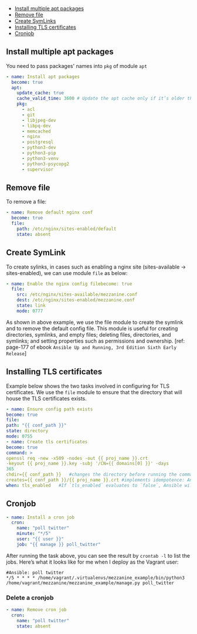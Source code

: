 - [Install multiple apt packages](#install-multiple-apt-packages)
- [Remove file](#remove-file)
- [Create SymLinks](#create-symlink)
- [Installing TLS certificates](#Installing-TLS-certificates)
- [Cronjob](#cronjob)

## Install multiple apt packages
You need to pass packages' names into `pkg` of module `apt`
```yaml
- name: Install apt packages
  become: true
  apt:
    update_cache: true
    cache_valid_time: 3600 # Update the apt cache only if it’s older than 3,600 seconds (1 hour).
    pkg:
      - acl
      - git
      - libjpeg-dev
      - libpq-dev
      - memcached
      - nginx
      - postgresql
      - python3-dev
      - python3-pip
      - python3-venv
      - python3-psycopg2
      - supervisor
```

## Remove file

To remove a file:
```yaml
- name: Remove default nginx conf
  become: true
  file:
    path: /etc/nginx/sites-enabled/default
    state: absent
```

## Create SymLink

To create sylinks, in cases such as enabling a nginx site (sites-available -> sites-enabled), we can use module `file` as below:
```yaml
- name: Enable the nginx config filebecome: true
  file:
    src: /etc/nginx/sites-available/mezzanine.conf
    dest: /etc/nginx/sites-enabled/mezzanine.conf
    state: link
    mode: 0777
```
As shown in above example, we use the file module to create the symlink and to remove the default config file. This module is useful for creating directories, symlinks, and empty files; deleting files, directories, and symlinks; and setting properties such as permissions and ownership.
[ref: page-177 of ebook `Ansible Up and Running, 3rd Edition Sixth Early Release`]

## Installing TLS certificates
Example below shows the two tasks involved in configuring for TLS certificates. We use the `file` module to ensure that the directory that will house the TLS certificates exists.
```yaml
- name: Ensure config path exists
become: true
file:
path: "{{ conf_path }}"
state: directory
mode: 0755
- name: Create tls certificates
become: true
command: >
openssl req -new -x509 -nodes -out {{ proj_name }}.crt
-keyout {{ proj_name }}.key -subj '/CN={{ domains[0] }}' -days
365
chdir={{ conf_path }}	#changes the directory before running the command.
creates={{ conf_path }}/{{ proj_name }}.crt	#implements idempotence: Ansible will first check whether the file {{ conf_path }}/{{ proj_name }}.crt exists on the host. If it already exists, Ansible will skip this task.
when: tls_enabled	#If `tls_enabled` evaluates to `false`, Ansible will skip the task.
```

## Cronjob
```yaml
- name: Install a cron job
  cron:
    name: "poll twitter"
    minute: "*/5"
    user: "{{ user }}"
    job: "{{ manage }} poll_twitter"
```
After running the task above, you can see the result by `crontab -l` to list the jobs. Here’s what it looks like for me when I deploy as the Vagrant user:
```
#Ansible: poll twitter
*/5 * * * * /home/vagrant/.virtualenvs/mezzanine_example/bin/python3 /home/vagrant/mezzanine/mezzanine_example/manage.py poll_twitter 
```
### Delete a cronjob
```yaml
- name: Remove cron job
  cron:
    name: "poll twitter"
    state: absent
```
